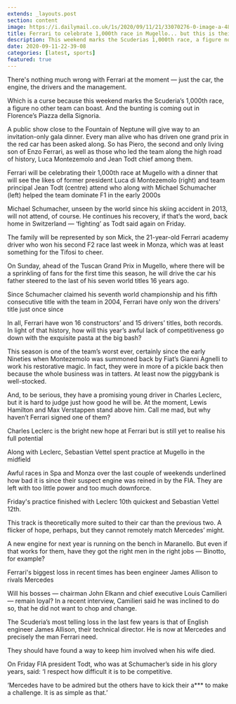 ```yaml
---
extends: _layouts.post
section: content
image: https://i.dailymail.co.uk/1s/2020/09/11/21/33070276-0-image-a-48_1599855390130.jpg 
title: Ferrari to celebrate 1,000th race in Mugello... but this is their worst period in nearly 30 years 
description: This weekend marks the Scuderias 1,000th race, a figure no other team can boast. And the bunting is coming out in Florences Piazza della Signoria. But there are big problems at Maranello. 
date: 2020-09-11-22-39-08 
categories: [latest, sports] 
featured: true 
--- 
```

There's nothing much wrong with Ferrari at the moment — just the car, the engine, the drivers and the management.

Which is a curse because this weekend marks the Scuderia’s 1,000th race, a figure no other team can boast. And the bunting is coming out in Florence’s Piazza della Signoria.

A public show close to the Fountain of Neptune will give way to an invitation-only gala dinner. Every man alive who has driven one grand prix in the red car has been asked along. So has Piero, the second and only living son of Enzo Ferrari, as well as those who led the team along the high road of history, Luca Montezemolo and Jean Todt chief among them.

Ferrari will be celebrating their 1,000th race at Mugello with a dinner that will see the likes of former president Luca di Montezemolo (right) and team principal Jean Todt (centre) attend who along with Michael Schumacher (left) helped the team dominate F1 in the early 2000s

Michael Schumacher, unseen by the world since his skiing accident in 2013, will not attend, of course. He continues his recovery, if that’s the word, back home in Switzerland — ‘fighting’ as Todt said again on Friday.

The family will be represented by son Mick, the 21-year-old Ferrari academy driver who won his second F2 race last week in Monza, which was at least something for the Tifosi to cheer.

On Sunday, ahead of the Tuscan Grand Prix in Mugello, where there will be a sprinkling of fans for the first time this season, he will drive the car his father steered to the last of his seven world titles 16 years ago.

Since Schumacher claimed his seventh world championship and his fifth consecutive title with the team in 2004, Ferrari have only won the drivers' title just once since

In all, Ferrari have won 16 constructors’ and 15 drivers’ titles, both records. In light of that history, how will this year’s awful lack of competitiveness go down with the exquisite pasta at the big bash?

This season is one of the team’s worst ever, certainly since the early Nineties when Montezemolo was summoned back by Fiat’s Gianni Agnelli to work his restorative magic. In fact, they were in more of a pickle back then because the whole business was in tatters. At least now the piggybank is well-stocked.

And, to be serious, they have a promising young driver in Charles Leclerc, but it is hard to judge just how good he will be. At the moment, Lewis Hamilton and Max Verstappen stand above him. Call me mad, but why haven’t Ferrari signed one of them?

Charles Leclerc is the bright new hope at Ferrari but is still yet to realise his full potential

Along with Leclerc, Sebastian Vettel spent practice at Mugello in the midfield

Awful races in Spa and Monza over the last couple of weekends underlined how bad it is since their suspect engine was reined in by the FIA. They are left with too little power and too much downforce.

Friday's practice finished with Leclerc 10th quickest and Sebastian Vettel 12th.

This track is theoretically more suited to their car than the previous two. A flicker of hope, perhaps, but they cannot remotely match Mercedes’ might.

A new engine for next year is running on the bench in Maranello. But even if that works for them, have they got the right men in the right jobs — Binotto, for example?



Ferrari's biggest loss in recent times has been engineer James Allison to rivals Mercedes

Will his bosses — chairman John Elkann and chief executive Louis Camilieri — remain loyal? In a recent interview, Camilieri said he was inclined to do so, that he did not want to chop and change.

The Scuderia’s most telling loss in the last few years is that of English engineer James Allison, their technical director. He is now at Mercedes and precisely the man Ferrari need.

They should have found a way to keep him involved when his wife died.

On Friday FIA president Todt, who was at Schumacher’s side in his glory years, said: ‘I respect how difficult it is to be competitive.

‘Mercedes have to be admired but the others have to kick their a*** to make a challenge. It is as simple as that.’


